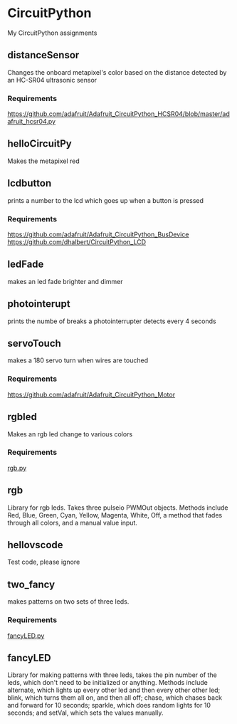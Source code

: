 # CircuitPython
My CircuitPython assignments

## distanceSensor
Changes the onboard metapixel's color based on the distance detected by an HC-SR04 ultrasonic sensor
### Requirements
https://github.com/adafruit/Adafruit_CircuitPython_HCSR04/blob/master/adafruit_hcsr04.py

## helloCircuitPy
Makes the metapixel red

## lcdbutton
prints a number to the lcd which goes up when a button is pressed
### Requirements
https://github.com/adafruit/Adafruit_CircuitPython_BusDevice
https://github.com/dhalbert/CircuitPython_LCD

## ledFade
makes an led fade brighter and dimmer

## photointerupt
prints the numbe of breaks a photointerrupter detects every 4 seconds

## servoTouch
makes a 180 servo turn when wires are touched
### Requirements
https://github.com/adafruit/Adafruit_CircuitPython_Motor

## rgbled
Makes an rgb led change to various colors
### Requirements
[rgb.py](#rgb)

## rgb
Library for rgb leds. Takes three pulseio PWMOut objects. Methods include Red, Blue, Green, Cyan, Yellow, Magenta, White, Off, a method that fades through all colors, and a manual value input.

## hellovscode
Test code, please ignore

## two_fancy
makes patterns on two sets of three leds.
### Requirements
[fancyLED.py](#fancyLED)

## fancyLED
Library for making patterns with three leds, takes the pin number of the leds, which don't need to be initialized or anything. Methods include alternate, which lights up every other led and then every other other led; blink, which turns them all on, and then all off; chase, which chases back and forward for 10 seconds; sparkle, which does random lights for 10 seconds; and setVal, which sets the values manually.
